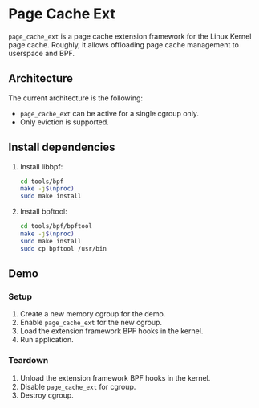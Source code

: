 # Page Cache Ext

`page_cache_ext` is a page cache extension framework for the Linux Kernel page
cache. Roughly, it allows offloading page cache management to userspace and BPF.


## Architecture

The current architecture is the following:
- `page_cache_ext` can be active for a single cgroup only.
- Only eviction is supported.

## Install dependencies

1. Install libbpf:

    ```sh
    cd tools/bpf
    make -j$(nproc)
    sudo make install
    ```

1. Install bpftool:

    ```sh
    cd tools/bpf/bpftool
    make -j$(nproc)
    sudo make install
    sudo cp bpftool /usr/bin
    ```

## Demo

### Setup

1. Create a new memory cgroup for the demo.
1. Enable `page_cache_ext` for the new cgroup.
1. Load the extension framework BPF hooks in the kernel.
1. Run application.

### Teardown

1. Unload the extension framework BPF hooks in the kernel.
1. Disable `page_cache_ext` for cgroup.
1. Destroy cgroup.
